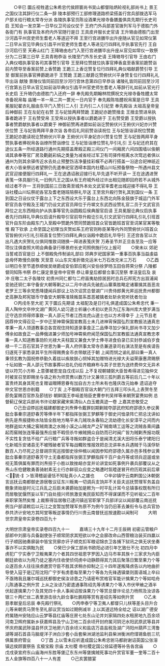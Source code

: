 <!-- { "loadSidebar": true } -->
　　○辛巳  圜丘视牲遣公朱希忠代侯顾寰尚书吴山都督陆炳轮视礼部尚书上  景王之国仪注其辞行仪二条一辞  陵本部预行工部修理道路桥梁搭盖行宫兵部拨选军马户部关给行粮太常寺分派  各陵执事官员陈设酒果光禄寺备膳羞俱具先期行长史司启  王知会一发京第一日早仪卫司设仪仗于  王府门外兵部差官拨列军马于德胜门外各衙门有  执事官及本府内外官随行是日  王具皮弁服长史官请  王升辂由德胜门出至沙河昌平州宫吏师生耆老人等道迎不拜  王至行宫进膳毕出升座随从官见如常仪第二日早从官见毕典仪引昌平州官吏师生耆老人等进见行四拜礼毕执事官先行  王自沙河启行至  天寿山红门  王降辂由右门入至行宫进膳毕出升座从官见如常仪一致祭分为二日第三日早  王具青袍恭诣  长陵至门外东长史请  王降辂导引官导  王由右门入典仪唱执事官各司其事赞引官导  王至拜位赞就位执事官捧香盒至香案前跪赞诣前内赞导至香案前赞上香赞跪  王跪三上香讫赞复位行四拜礼典仪唱献爵赞引导  王至  御案前执事官捧爵跪进于  王赞跪  王跪三献爵讫赞俯伏兴平身赞复位行四拜礼礼毕出诣  献陵  景陵仪皆同前回至沙河行宫休息第四日早恭诣  诸陵礼皆同前回至沙河行宫第五日早从官见如前诣毕典仪引昌平州官吏师生耆老人等辞行礼如前从官光行长史启  王升辂仍由德胜门入还府一辞  奉先殿先期翰林院撰祝文光禄寺备牲醴太常寺备祝帛每  庙猪一羊一帛二共一篚光一日内官于  奉先殿陈牲醴祝帛案是日早  王具冕服妃翟衣礼服由东华门入赞引二人引  王内引二人引妃至  奉先殿诣  太祖高皇帝皇后神御前  王在左妃在右赞  王与妃皆两拜赞跪  王跪妃亦跪赞搢圭  王搢圭赞进帛执事者跪进于  王右赞受帛  王受帛以授执事者以爵跪进于  王右赞受爵  王受爵以授执事者赞爵献执事者以爵奠于  神御前赞再进爵如前诣讫赞俯伏兴王俯伏兴妃亦兴赞伏位赞  王与妃皆两拜平身次诣  各帝后礼同前赞诣读祝位  王与妃皆诣读祝位赞跪  王跪妃亦跪读祝讫赞俯伏兴平身  王俯伏兴平身妃亦兴赞复位赞  王与妃皆两拜平身赞执事者捧祝帛各诣燎所赞诣燎位  王与妃皆诣燎位赞礼毕引礼引  王与妃还府其在途仪五条一所经道路行通州先期搭盖蓆殿正殿三间仪门一间厢房六间四围墙以俟朝谒其承奉等官厂房及氍毹彩绢之类量为减省经过军卫有司驿传相离水次窎远者俱以通州为则其余驿传近水去处止预整饬洁净量挂彩幙不必再行搭盖一沿途合祀神祇近者大小皆亲祭远者望祭仍先遣奉祀官洒埽本国内社稷山川坛预备祭物一所遇州县文武官迎接便服行四拜礼一  王在途遇诏赦迎接行礼毕先退不听开读一  王在途遇进贺表笺一体具服行礼一旧例凡王之国从有王府城外经过许出相见随即回府若不从城外经过者不许一  王将到国前三日致斋至城外本处文武官率耆老出城迎接不得礼导  王诣社稷山川坛祭祀各官及耆老随班陪祭礼毕送  王至宫升殿行贺礼其到国仪一条  王到国之日设仪仗于露台上下之东西设大乐于露台上东西北向陈金鼓旗于城运门外军职官员各守殿及王城门仍设文武官员拜位于丹墀文东武西设赞礼官二员于文武官员拜位之北东西相向护从执事等官先诣圆殿后侯典服官启请  王具冕服讫典仪启执事者先行四拜礼毕典仪启请升殿导引官前导升殿讫引礼引文武官行四拜礼引礼引班首官升自东阶由殿东门入至殿中赞跪外赞同赞跪班首众官皆跪班首官至词某官某等敬惟  殿下钦承  上命至国之初理当庆贺如系王府官则称臣某等内外同赞俯伏兴班首众官皆俯伏兴引礼引班首复位赞行四拜礼典仪诣殿中跪启礼毕导引  王还宫各官以次出凡遇大庆贺礼仪俱同惟致词随换一拜进表笺庆贺  万寿圣节并正旦各至及一应等项仪注俱查照大明会典备录行移景府长史司照例施行仪上报可
　　○癸未以  郊祀当誓戒百官是日  上不御殿免传制谕礼部曰  郊典岁祀国家第一重事百执事当益虔益毖毋怀欺慢负朕敬  天至意  以山东灾淮折徵兑运米七万石改兑米三万石
　　○乙酉以明日冬至节遣恭顺侯吴继爵成安伯郭应乾兴安伯徐梦旸玉田伯蒋荣分祭  八陵都督同知陈书祭  恭仁康定景皇帝中官祭  恭让章皇后都督佥事沉至祭  孝洁皇后及  哀冲  庄敬二太子各陵坟  初贵州同仁都匀二府苖夷劫掠居民时总兵石邦宪方出溆浦闻变驰还铜仁率守备安大朝等剿之以二月中进兵先破彪山寨乘胜略定诸寨擒其首恶龙老罗王三等余党悉降捷闻兵部议上功次诏赏总督湖广川贵侍郎黄光昇巡抚贵州都御史高翀及邦宪银币守备安大朝等准赎叛苗系首恶被擒者处斩余党听抚者勿治
　　○丙戌冬至大祀  天于圜丘先期请  太祖配及是日行礼俱遣成国公朱希忠代  秉一真人陶仲文卒仲文湖广黄冈人幼习道士祈禳小术初以吏员为辽东海州库大使岁满当迁守选京师得师事致一真人邵元节者江西龙虎山道士也以方术得幸于  上元节且老因荐仲文得召见一岁中迁至神霄保国宣教高士未几进神宵保国弘烈宣教振法通真忠孝秉一真人领道教事总各宫观住持知道录事食正二品俸寻加少保礼部尚书寻又加少傅余如故食正一品俸俄进兼少师加号神霄紫府闻范保国弘烈宣教振法通真宣教忠孝秉一真人知道教事勋阶光禄大夫柱国又兼食大学士俸寻进食伯录已实封恭诚伯岁食禄一千二百石官其子世恩为秉一真人府供事太常寺丞兼道录司右演法至是有疾请告归遂死于家悉录其平生所得赐赉金币衣带献还于朝  上闻而悯之谕礼部曰秉一真人秉领玄教为国祝修恭勤久着兹以疾故朕心悯悼其加赠特进光禄大夫谥荣康惠肃赐祭十坛如致一真人邵元节故事葬以伯礼仍给齐粮麻布与其子世恩为送终费仲文无异术徒以符咒小方称  上意骤被恩宠自戊戌以后  上不复视朝辅弼大臣皆希得进见独仲文时被宣召至即赐坐与语之称为师赏赉以数万计又兼领三孤列爵五等前后几二十年以富贵终其身其死也复赠谥赗赙恩眷有加自古方士所未有也隆庆改元始奉  遗诏追夺仲文官世恩亦削籍
　　○丁亥  上不御殿百官诣大朝门行五拜三叩头礼上表贺冬至莭免宴赐百官胙及莭钱钞  朝鲜国王李峘差陪臣吏曹参判吴祥等来朝贺宴赉如例  总督蓟辽保定兵部尚书许论献家藏宋紫清仙人白玉蟾真迹一卷  上嘉其忠敬受之
　　○己丑诏停巡抚福建都御史刘焘俸令戴罪刻期剿贼夺邵武府知府邵德久参议黄朏佥事秦宗道舒春芳等俸半年下都指挥张弼王梦麒等于御史问恤录阵亡把总沈讲如例先是焘报捷称水陆皆全胜地方略平未几贼攻永春陷之流劫德化长安漳平之间而内地群盗如大捕之窖贼南澳之水贼小溪之山贼龙严之矿贼南靖工运等之流贼各乘间蠭起而窖贼张连等最强焘应接不暇但杀牛飨贼拥众自防而已时闽广皆为贼剿焘报功既不实性复贪怯不给广兵行粮广兵等寻叛如群盗合于是闽清尤溪大田将乐泰宁建阳归化新城乐安诸县无不被残破者官军每战輙败惟报效把总沈讲率水兵遇贼于马溪俘斩数百人力尽死之总督胡宗宪巡按御史徐仲楫以闻因参知府邵德久属亦邑多残参议黄朏佥事秦宗道舒春芳守土无备都指挥张弼王梦麒指挥千百户金丹等或领兵逗遛或坐视无策俱属有罪而刘焘扭于小胜以致挫衄亦宜并论讲宜如死事例升袭兵部覆议从之焘山东伧健敢勇善骑射素无士行亦鲜驭众应变之略遭时氛曀遂冒开府历观其前后章＜锍-釒＞皆滑稽诞谩恬不知耻真小人之雄也
　　○辛卯镇守云南黔国公沐朝弼言巡抚云南都御史游居敬议征东川叛夷一切调兵支饷并不关臣夫巡抚赞理军务盖自鲍象贤始是时元江兵乱之后臣未袭爵始加是敕为一时平乱计耳今总镇事权既有所归而居敬犹偃然妄以军门自处擅兴师旅激变夷民臣知而不得谋谋而不见听祖父二百年来职掌荡然矣惟  上裁察得旨居敬已逮问镇巡官职掌下兵部详议以闻部覆云南巡抚例当户部请敕后以元江之变暂加赞理军务原不为例今当仍旧革去兼衔令与总兵官协恭共济计安地方其阿堂等叛逆事情仍行川贵云南督抚巡按速勘以闻制可
　　大明世宗肃皇帝实录卷四百九十


大明世宗肃皇帝实录卷四百九十一
　　嘉靖三十九年十二月壬辰朔  初密云管粮户部郎中刘廓与兵备副使张子顺常阴求其短欲以中之会廓改命山西管粮治装买四羸以行子顺因驰奏廓装中皆宝货廓亦讦子顺克扣军粮诏锦衣卫各捕下狱讯之俱无状坐奏事诈不以实俱黜为民
　　○癸巳少保工部尚书欧阳必进引年乞致仕不允  初四月中虏犯广宁实泰宁卫叛夷果力个者其四世祖恩字罗因入边马市率其族十三家求为内臣朝廷欲收以为用乃徒之塞内住收使侦伺虏中动静颇得其力其后聚落日繁至果力个等众遂百余人往往挟虏邀赏守臣不胜其求稍亦抑制之三十四年遂叛降虏告以内地曲折导使入寇于是辽阳沈阳广宁岁有虏患每至果力个等各为先锋遇镇堡则面语城上卒曰不亟赂我且屠尔城巡抚都御史侯汝谅患之乃请密布赏格官军能计擒果力个等如哈舟儿陈通事之例升赏  上从之汝谅乃密遣通事陈绍先等诱果力个等入市伏甲飨之酒半伏起遂擒果力个及其党四十余人事闻诏按诛果力个等赏总督许论总力杨照及汝谅各银三十两纻丝二表里游击徐九龄佥事杜鹏翔等赏有差绍先等如例升赏
　　○乙未  慈孝献皇后忌辰  奉先殿行祭礼
　　○丙申泰宁等卫夷人都督只儿栚等差头目升合儿等来朝贡马贺冬至礼部议赏当如过期例减半  上以其道远特全给之  诏以湖广德安府属随州安陆应山云梦等县红庙等庄房七处东山沦并刘家隔四处水租房地九百余顷河南卫辉府属新乡获嘉辉县及宁山卫地二百余顷开封府属河阴汜水阳武原武等县并怀庆府属武陟温县怀庆卫地房六百余顷义和盐店万县盐税及湖广沔阳州葫芦三湾鲁湖等湖石首县马脑堤洋子洲白沙套小岳套柴洲湖池监利县柴洲衡洲府煤锡鱼舫三坑俱属景府管业
　　○丁酉  上以雪未应祈遣成国公朱希忠驸马都尉谢诏英国公张溶镇远侯顾寰祭告  玄极宝殿  宗庙  太社稷  帝社稷定国公徐延德等补告各宫庙
　　○戊戌录宣府东山庙海州东胜等堡辽东东州等堡擒贼死事功升赏官军董一奎等二百十五人金旗等四百八十一人有差
　　○己亥罢腊宴
